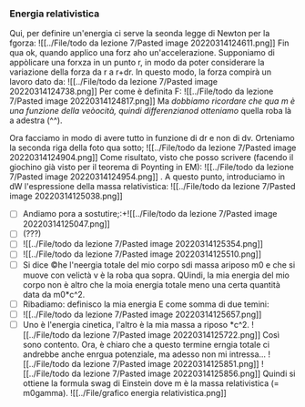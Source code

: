 
### Energia relativistica
Qui, per definire un'energia ci serve la seonda legge di Newton per la fgorza:
![[../File/todo da lezione 7/Pasted image 20220314124611.png]]
Fin qua ok, quando applico una forz aho un'accelerazione.
Supponiamo di appòlicare una forxza in un punto r, in modo da poter considerare la variazione della forza da r a r+dr. In questo modo, la forza compirà un lavoro dato da:
![[../File/todo da lezione 7/Pasted image 20220314124738.png]]
Per come è definita F:
![[../File/todo da lezione 7/Pasted image 20220314124817.png]]
Ma _dobbiamo ricordare che qua m è una funzione della veòocità, quindi differenzianod otteniamo_ quella roba là a adestra (^^).

Ora facciamo in modo di avere tutto in funzione di dr e non di dv. Orteniamo la seconda riga della foto qua sotto;
![[../File/todo da lezione 7/Pasted image 20220314124904.png]]
Come risultato, visto che posso scrivere (facendo il giochino già visto per il teorema di Poynting in EM):
![[../File/todo da lezione 7/Pasted image 20220314124954.png]]
. A questo punto, introduciamo in dW l'espressione della massa relativistica:
![[../File/todo da lezione 7/Pasted image 20220314125038.png]]
- [ ] Andiamo pora a sostutire;:+![[../File/todo da lezione 7/Pasted image 20220314125047.png]]
- [ ] (???)
- [ ] ![[../File/todo da lezione 7/Pasted image 20220314125354.png]]
- [ ] ![[../File/todo da lezione 7/Pasted image 20220314125510.png]]
- [ ] Si dice ©he l'neergia totale del mio corpo sdi massa  ariposo m0 e che si muove con velictà v è la roba qua sopra. QUindi, la mia energia del mio corpo non è altro che la moia energia totale meno una certa quantità data da m0\*c^2. 
- [ ] Ribadiamo: definisco la mia energia E come somma di due temini:
- [ ] ![[../File/todo da lezione 7/Pasted image 20220314125657.png]]
- [ ] Uno è l'energia cinetica, l'altro è la mia massa a riposo \*c^2.
 ![[../File/todo da lezione 7/Pasted image 20220314125722.png]]
Così sono contento.
Ora, è chiaro che a questo termine erngia totale ci andrebbe anche enrgua potenziale, ma adesso non mi intressa...
![[../File/todo da lezione 7/Pasted image 20220314125851.png]]
![[../File/todo da lezione 7/Pasted image 20220314125856.png]]
Quindi si ottiene la formula swag di Einstein dove m è la massa relativistica (= m0gamma).
![[../File/grafico energia relativistica.png]]